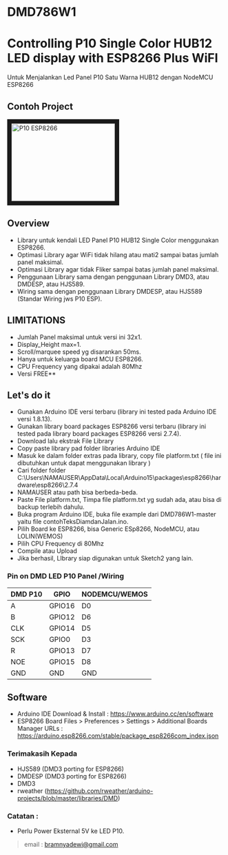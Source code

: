 # DMD786W1

Controlling P10 Single Color HUB12 LED display with ESP8266 Plus WiFI 
=====================================================================

Untuk Menjalankan Led Panel P10 Satu Warna HUB12 dengan NodeMCU ESP8266

## Contoh Project

<a href="https://www.youtube.com/watch?v=EoQWZDG82gc" target="_blank"><img src="https://i9.ytimg.com/vi/EoQWZDG82gc/mq2.jpg?sqp=CNj9oYIG&rs=AOn4CLDbsmEb5KHM2E6aguZfKzOWszJAmA"
alt="P10 ESP8266" width="240" height="180" border="10" /></a>

Overview
--------
* Library untuk kendali LED Panel P10 HUB12 Single Color menggunakan ESP8266.
* Optimasi Library agar WiFi tidak hilang atau mati2 sampai batas jumlah panel maksimal.
* Optimasi Library agar tidak Fliker sampai batas jumlah panel maksimal.
* Penggunaan Library sama dengan penggunaan Library DMD3, atau DMDESP, atau HJS589.
* Wiring sama dengan penggunaan Library DMDESP, atau HJS589 (Standar Wiring jws P10 ESP).



LIMITATIONS 
------------
* Jumlah Panel maksimal untuk versi ini 32x1.
* Display_Height max=1. 
* Scroll/marquee speed  yg disarankan 50ms.
* Hanya untuk keluarga board MCU ESP8266.
* CPU Frequency yang dipakai adalah 80Mhz
* Versi FREE**



Let's do it
------------
* Gunakan Arduino IDE versi terbaru (library ini tested pada Arduino IDE versi 1.8.13).
* Gunakan library board packages ESP8266 versi terbaru  (library ini tested pada library board packages ESP8266 versi 2.7.4).
* Download lalu ekstrak File Library 
* Copy paste library pad folder libraries Arduino IDE
* Masuk ke dalam folder extras pada library, copy file  platform.txt ( file ini dibutuhkan untuk dapat menggunakan library )
* Cari folder folder C:\Users\NAMAUSER\AppData\Local\Arduino15\packages\esp8266\hardware\esp8266\2.7.4  
* NAMAUSER atau path bisa berbeda-beda.
* Paste File platform.txt,  Timpa file platform.txt yg sudah ada, atau bisa di backup terlebih dahulu.
* Buka program Arduino IDE, buka file example dari DMD786W1-master  yaitu file contohTeksDiamdanJalan.ino.
* Pilih Board ke ESP8266, bisa Generic ESp8266, NodeMCU, atau LOLIN(WEMOS)
* Pilih CPU Frequency di 80Mhz
* Compile atau Upload 
* Jika berhasil, LIbrary siap digunakan untuk Sketch2 yang lain.


### Pin on DMD LED P10 Panel /Wiring

| DMD P10 | GPIO | NODEMCU/WEMOS | 
| ------- | ---- | ------- |
| A       | GPIO16 | D0    |                                                 
| B       | GPIO12 | D6    |                                                  
| CLK     | GPIO14 | D5    |                           
| SCK     | GPIO0  | D3    |                           
| R       | GPIO13 | D7    |
| NOE     | GPIO15 | D8    |
| GND     | GND    | GND   |


## Software
- Arduino IDE
  Download & Install : https://www.arduino.cc/en/software
- ESP8266 Board
  Files > Preferences > Settings > Additional Boards Manager URLs : https://arduino.esp8266.com/stable/package_esp8266com_index.json

### Terimakasih Kepada
- HJS589 (DMD3 porting for ESP8266)
- DMDESP (DMD3 porting for ESP8266)
- DMD3
- rweather (https://github.com/rweather/arduino-projects/blob/master/libraries/DMD)

### Catatan : 
- Perlu Power Eksternal 5V ke LED P10.

> email : bramnyadewi@gmail.com




